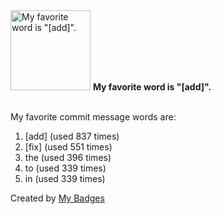 <img src="https://my-badges.github.io/my-badges/favorite-word.png" alt="My favorite word is &quot;[add]&quot;." title="My favorite word is &quot;[add]&quot;." width="128">
<strong>My favorite word is &quot;[add]&quot;.</strong>
<br><br>

My favorite commit message words are:

1. [add] (used 837 times)
2. [fix] (used 551 times)
3. the (used 396 times)
4. to (used 339 times)
5. in (used 339 times)


Created by <a href="https://github.com/my-badges/my-badges">My Badges</a>